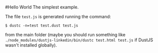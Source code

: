 #Hello World
The simplest example.

The file `test.js` is generated running the command:

```
$ dustc -n=test test.dust test.js
```

from the main folder (maybe you should run something like `./node_modules/dustjs-linkedin/bin/dustc test.html test.js` if DustJS wasn't installed globally).